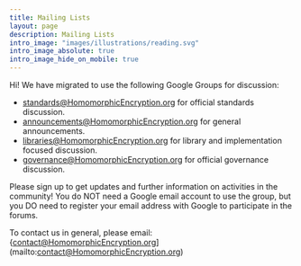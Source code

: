 ```yaml
---
title: Mailing Lists
layout: page
description: Mailing Lists
intro_image: "images/illustrations/reading.svg"
intro_image_absolute: true
intro_image_hide_on_mobile: true
---
```


Hi!  We have migrated to use the following Google Groups for discussion:

* [standards@HomomorphicEncryption.org](https://groups.google.com/a/homomorphicencryption.org/d/forum/standards) for official standards discussion.
* [announcements@HomomorphicEncryption.org](https://groups.google.com/a/homomorphicencryption.org/d/forum/announcements) for general announcements.
* [libraries@HomomorphicEncryption.org](https://groups.google.com/a/homomorphicencryption.org/d/forum/libraries) for library and implementation focused discussion.
* [governance@HomomorphicEncryption.org](https://groups.google.com/a/homomorphicencryption.org/d/forum/governance) for official governance discussion.

Please sign up to get updates and further information on activities in the community!  You do NOT need a Google email account to use the group, but you DO need to register your email address with Google to participate in the forums.

To contact us in general, please email: {contact@HomomorphicEncryption.org](mailto:contact@HomomorphicEncryption.org)
